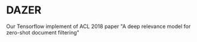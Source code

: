 # DAZER
Our Tensorflow implement of ACL 2018 paper "A deep relevance model for zero-shot document filtering"
